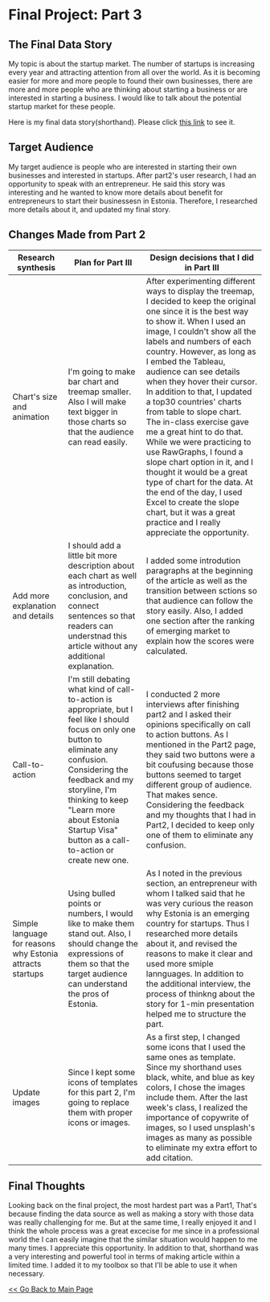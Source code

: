 # Final Project: Part 3

## The Final Data Story
My topic is about the startup market.
The number of startups is increasing every year and attracting attention from all over the world. As it is becoming easier for more and more people to found their own businesses, there are more and more people who are thinking about starting a business or are interested in starting a business. I would like to talk about the potential startup market for these people.

Here is my final data story(shorthand). Please click [this link](https://preview.shorthand.com/2YqEOTEyR2F8gui4) to see it.

## Target Audience
My target audience is people who are interested in starting their own businesses and interested in startups.
After part2's user research, I had an opportunity to speak with an entrepreneur. He said this story was interesting and he wanted to know more details about benefit for entrepreneurs to start their businessesn in Estonia.
Therefore, I researched more details about it, and updated my final story.

## Changes Made from Part 2

| Research synthesis | Plan for Part III | Design decisions that I did in Part III |
| ------------------ | ----------------- | --------------------------------------- |
| Chart's size and animation | I'm going to make bar chart and treemap smaller. Also I will make text bigger in those charts so that the audience can read easily. | After experimenting different ways to display the treemap, I decided to keep the original one since it is the best way to show it. When I used an image, I couldn't show all the labels and numbers of each country. However, as long as I embed the Tableau, audience can see details when they hover their cursor. In addition to that, I updated a top30 countries' charts from table to slope chart. The in-class exercise gave me a great hint to do that. While we were practicing to use RawGraphs, I found a slope chart option in it, and I thought it would be a great type of chart for the data. At the end of the day, I used Excel to create the slope chart, but it was a great practice and I really appreciate the opportunity. |
| Add more explanation and details | I should add a little bit more description about each chart as well as introduction, conclusion, and connect sentences so that readers can understnad this article without any additional explanation. | I added some introdution paragraphs at the beginning of the article as well as the transition between sctions so that audience can follow the story easily. Also, I added one section after the ranking of emerging market to explain how the scores were calculated.|
| Call-to-action | I'm still debating what kind of call-to-action is appropriate, but I feel like I should focus on only one button to eliminate any confusion. Considering the feedback and my storyline, I'm thinking to keep "Learn more about Estonia Startup Visa" button as a call-to-action or create new one. | I conducted 2 more interviews after finishing part2 and I asked their opinions specifically on call to action buttons. As I mentioned in the Part2 page, they said two buttons were a bit coufusing because those buttons seemed to target different group of audience. That makes sence. Considering the feedback and my thoughts that I had in Part2, I decided to keep only one of them to eliminate any confusion. |
| Simple language for reasons why Estonia attracts startups | Using bulled points or numbers, I would like to make them stand out. Also, I should change the expressions of them so that the target audience can understand the pros of Estonia. | As I noted in the previous section, an entrepreneur with whom I talked said that he was very curious the reason why Estonia is an emerging country for startups. Thus I researched more details about it, and revised the reasons to make it clear and used more smiple lannguages. In addition to the additional interview, the process of thinkng about the story for 1-min presentation helped me to structure the part. |
| Update images | Since I kept some icons of templates for this part 2, I'm going to replace them with proper icons or images. | As a first step, I changed some icons that I used the same ones as template. Since my shorthand uses black, white, and blue as key colors, I chose the images include them. After the last week's class, I realized the importance of copywrite of images, so I used unsplash's images as many as possible to eliminate my extra effort to add citation. |

## Final Thoughts
Looking back on the final project, the most hardest part was a Part1, That's because finding the data source as well as making a story with those data was really challenging for me. But at the same time, I really enjoyed it and I think the whole process was a great excecise for me since in a professional world the I can easily imagine that the similar situation would happen to me many times.
I appreciate this opportunity. In addition to that, shorthand was a very interesting and powerful tool in terms of making article within a limited time. I added it to my toolbox so that I'll be able to use it when necessary.




[<< Go Back to Main Page](https://meeeeeeeei28.github.io/Mei-Portfolio/)
